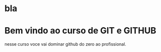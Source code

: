 # bla

# Bem vindo ao curso de GIT e GITHUB

nesse curso voce vai dominar github do zero ao profissional.